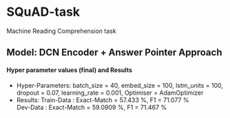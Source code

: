 # SQuAD-task
Machine Reading Comprehension task


## Model: DCN Encoder + Answer Pointer Approach
#### Hyper parameter values (final) and Results
  * Hyper-Parameters:
    batch_size = 40, embed_size = 100, lstm_units = 100, dropout = 0.07, learning_rate = 0.001, Optimiser = AdamOptimizer    
  * Results:
    Train-Data : Exact-Match = 57.433 %, F1 = 71.077 %    
    Dev-Data   : Exact-Match = 59.0909 %, F1 = 71.467 %        
